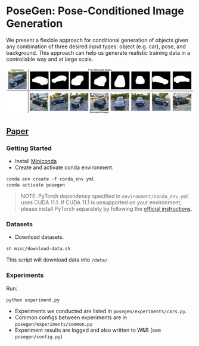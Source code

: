 # PoseGen: Pose-Conditioned Image Generation

We present a flexible approach for conditional generation of objects given any combination of three desired input types: object (e.g. car), pose, and background. This approach can help us generate realistic training data in a controllable way and at large scale.

![](media/posegen_intro.png)


## [Paper](https://github.com/towardsautonomy/PoseGen/blob/main/paper/pose-conditioned%20image%20generation.pdf)

### Getting Started

* Install [Miniconda](https://docs.conda.io/en/latest/miniconda.html)
* Create and activate conda environment.

```shell
conda env create -f conda_env.yml
conda activate posegen
```

> NOTE: PyTorch dependency specified in `environment/conda_env.yml` uses CUDA 11.1. If CUDA 11.1 is unsupported on your environment, please install PyTorch separately by following the [official instructions](https://pytorch.org).

### Datasets
* Download datasets.
```shell
sh misc/download-data.sh
```

This script will download data into `/data/`.

### Experiments
Run:
```shell
python experiment.py
```

- Experiments we conducted are listed in `posegen/experiments/cars.py`. 
- Common configs between experiments are in `posegen/experiments/common.py`
- Experiment results are logged and also written to W&B (see `posegen/config.py`)
